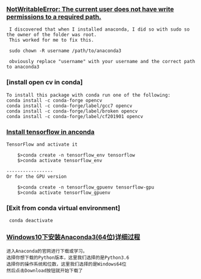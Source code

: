 ### [NotWritableError: The current user does not have write permissions to a required path.](https://github.com/conda/conda/issues/7267)
```text
 I discovered that when I installed anaconda, I did so with sudo so the owner of the folder was root. 
 This worked for me to fix this.

 sudo chown -R username /path/to/anaconda3

 obviously replace "username" with your username and the correct path to anaconda3
```

### [install open cv in conda]
```text
To install this package with conda run one of the following:
conda install -c conda-forge opencv 
conda install -c conda-forge/label/gcc7 opencv 
conda install -c conda-forge/label/broken opencv 
conda install -c conda-forge/label/cf201901 opencv 
```

### [Install tensorflow in anconda](https://www.anaconda.com/tensorflow-in-anaconda/)
```text
TensorFlow and activate it

    $>conda create -n tensorflow_env tensorflow
 	$>conda activate tensorflow_env
 	
-----------------
Or for the GPU version

    $>conda create -n tensorflow_gpuenv tensorflow-gpu
    $>conda activate tensorflow_gpuenv
```

### [Exit from conda virtual environment]
```text
 conda deactivate
```

### [Windows10下安装Anaconda3(64位)详细过程](https://blog.csdn.net/ychgyyn/article/details/82119201)
```
进入Anaconda的官网进行下载或学习。
选择你想下载的Python版本，这里我们选择的是Python3.6
选择你的操作系统和位数，这里我们选择的是Windows64位
然后点击Download按钮就开始下载了
```
